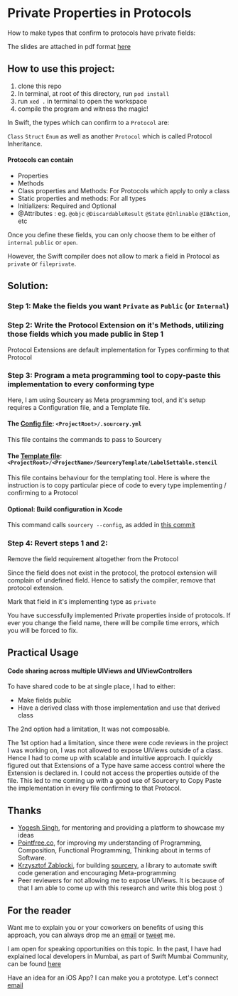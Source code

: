 # Private Properties in Protocols
How to make types that confirm to protocols have private fields:

The slides are attached in pdf format [here][slides]

## How to use this project:

1. clone this repo
2. In terminal, at root of this directory, run `pod install` 
3. run `xed .` in terminal to open the workspace
4. compile the program and witness the magic!

In Swift, the types which can confirm to a `Protocol` are:

`Class`  `Struct`  `Enum` as well as another `Protocol` which is called Protocol Inheritance.

#### Protocols can contain
- Properties
- Methods
- Class properties and Methods: For Protocols which apply to only a class
- Static properties and methods: For all types
- Initializers: Required and Optional
- @Attributes : eg. `@objc`  `@DiscardableResult`  `@State`  `@Inlinable` `@IBAction`, etc

Once you define these fields, you can only choose them to be either of `internal`  `public` or `open`.

However, the Swift compiler does not allow to mark a field in Protocol as `private` or `fileprivate`.


## Solution:

### Step 1: Make the fields you want `Private` as `Public` (or `Internal`)

### Step 2: Write the Protocol Extension on it's Methods, utilizing those fields which you made public in Step 1

Protocol Extensions are default implementation for Types confirming to that Protocol

### Step 3: Program a meta programming tool to copy-paste this implementation to every conforming type

Here, I am using Sourcery as Meta programming tool, and it's setup requires a Configuration file, and a Template file.

#### The [Config file][config-file]: `<ProjectRoot>/.sourcery.yml`

This file contains the commands to pass to Sourcery

#### The [Template file][template]: `<ProjectRoot>/<ProjectName>/SourceryTemplate/LabelSettable.stencil`

This file contains behaviour for the templating tool. Here is where the instruction is to copy particular piece of code to  every type implementing / confirming to a Protocol


#### Optional: Build configuration in Xcode

This command calls `sourcery --config`, as added in [this commit](https://github.com/Viranchee/PrivatePropertiesInProtocols/commit/b5b95fc70389c34686f8e4a3b6470b1d58403560)

### Step 4: Revert steps 1 and 2:

Remove the field requirement altogether from the Protocol

Since the field does not exist in the protocol, the protocol extension will complain of undefined field. 
Hence to satisfy the compiler, remove that protocol extension.

Mark that field in it's implementing type as `private`


You have successfully implemented Private properties inside of protocols. If ever you change the field name, there will be compile time errors, which you will be forced to fix.

## Practical Usage

#### Code sharing across multiple UIViews and UIViewControllers

To have shared code to be at single place, I had to either:
- Make fields public
- Have a derived class with those implementation and use that derived class

The 2nd option had a limitation, It was not composable.

The 1st option had a limitation, since there were code reviews in the project I was working on, I was not allowed to expose UIViews outside of a class.
Hence I had to come up with scalable and intuitive approach. 
I quickly figured out that Extensions of a Type have same access control where the Extension is declared in. 
I could not access the properties outside of the file.
This led to me coming up with a good use of Sourcery to Copy Paste the implementation in every file confirming to that Protocol.

## Thanks
- [Yogesh Singh][yogesh], for mentoring and providing a platform to showcase my ideas
- [Pointfree.co][pointfree], for improving my understanding of Programming, Composition, Functional Programming, Thinking about in terms of Software. 
- [Krzysztof Zablocki][merowing], for building [sourcery], a library to automate swift code generation and encouraging Meta-programming 
- Peer reviewers for not allowing me to expose UIViews. It is because of that I am able to come up with this research and write this blog post :)

## For the reader
 Want me to explain you or your coworkers on benefits of using this approach, you can always drop me an [email][email] or [tweet][twitter] me.
 
I am open for speaking opportunities on this topic. In the past, I have had explained local developers in Mumbai, as part of Swift Mumbai Community, can be found [here][swift-mumbai-event]

Have an idea for an iOS App? I can make you a prototype. Let's connect [email]

[twitter]: twitter.com/code_magician
[email]: <viranchee@outlook.com>
[sourcery]: https://github.com/krzysztofzablocki/Sourcery
[pointfree]: https://pointfree.co
[swift-mumbai-event]: https://www.meetup.com/SwiftMumbai/events/266462321/
[merowing]: https://twitter.com/merowing_
[yogesh]: https://twitter.com/_yogeshsingh

[slides]: PrivatePropertiesInProtocols.pdf
[template]: /PrivatePropertiesInProtocols/SourceryTemplates/LabelSettable.stencil
[config-file]: .sourcery.yml
